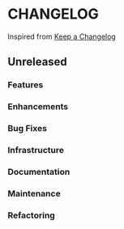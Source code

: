 # CHANGELOG

Inspired from [Keep a Changelog](https://keepachangelog.com/en/1.0.0/)

## Unreleased

### Features


### Enhancements


### Bug Fixes


### Infrastructure

### Documentation

### Maintenance

### Refactoring
